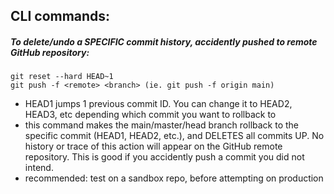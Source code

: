## CLI commands:

##### To delete/undo a SPECIFIC commit history, accidently pushed to remote GitHub repository:
    git reset --hard HEAD~1 
    git push -f <remote> <branch> (ie. git push -f origin main)
    
-   HEAD1 jumps 1 previous commit ID. You can change it to HEAD2, HEAD3, etc depending which commit you want to rollback to
-   this command makes the main/master/head branch rollback to the specific commit (HEAD1, HEAD2, etc.), and DELETES all commits UP. No history or trace of this action will appear on the GitHub remote repository. This is good if you accidently push a commit you did not intend.
-   recommended: test on a sandbox repo, before attempting on production

